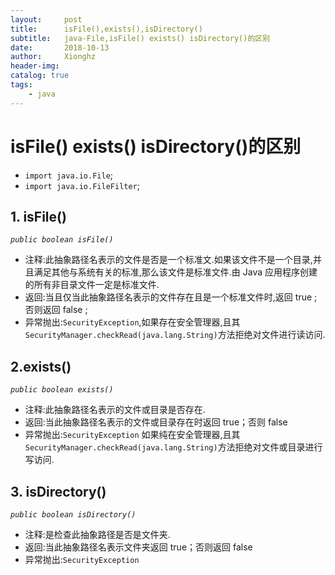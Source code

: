 ```yaml
---
layout:     post
title:      isFile(),exists(),isDirectory()
subtitle:   java-File,isFile() exists() isDirectory()的区别
date:       2018-10-13
author:     Xionghz
header-img: 
catalog: true
tags:
    - java
---
```

# isFile() exists() isDirectory()的区别
* `import java.io.File`;
* `import java.io.FileFilter`;

## 1. isFile()
_`public boolean isFile()`_

* 注释:此抽象路径名表示的文件是否是一个标准文.如果该文件不是一个目录,并且满足其他与系统有关的标准,那么该文件是标准文件.由 Java 应用程序创建的所有非目录文件一定是标准文件.
* 返回:当且仅当此抽象路径名表示的文件存在且是一个标准文件时,返回 true ;否则返回 false ; <br>
* 异常抛出:`SecurityException`,如果存在安全管理器,且其`SecurityManager.checkRead(java.lang.String)`方法拒绝对文件进行读访问.

## 2.exists()
_`public boolean exists()`_

* 注释:此抽象路径名表示的文件或目录是否存在.
* 返回:当此抽象路径名表示的文件或目录存在时返回 true；否则 false
* 异常抛出:`SecurityException` 如果纯在安全管理器,且其`SecurityManager.checkRead(java.lang.String)`方法拒绝对文件或目录进行写访问.

## 3. isDirectory()
_`public boolean isDirectory()`_

* 注释:是检查此抽象路径是否是文件夹.
* 返回:当此抽象路径名表示文件夹返回 true；否则返回 false
* 异常抛出:`SecurityException`
